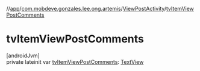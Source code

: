 //[app](../../../index.md)/[com.mobdeve.gonzales.lee.ong.artemis](../index.md)/[ViewPostActivity](index.md)/[tvItemViewPostComments](tv-item-view-post-comments.md)

# tvItemViewPostComments

[androidJvm]\
private lateinit var [tvItemViewPostComments](tv-item-view-post-comments.md): [TextView](https://developer.android.com/reference/kotlin/android/widget/TextView.html)
